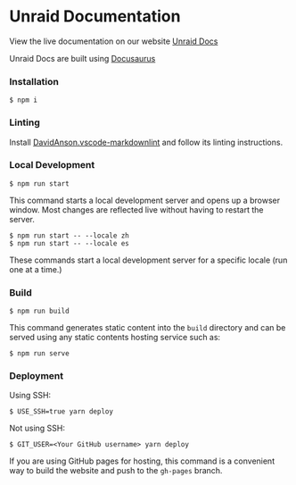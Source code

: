 # Unraid Documentation

View the live documentation on our website [Unraid Docs](https://docs.unraid.net)

Unraid Docs are built using [Docusaurus](https://docusaurus.io/)

### Installation

```
$ npm i
```

### Linting

Install [DavidAnson.vscode-markdownlint](https://marketplace.visualstudio.com/items?itemName=DavidAnson.vscode-markdownlint) and follow its linting instructions.

### Local Development

```
$ npm run start
```

This command starts a local development server and opens up a browser window. Most changes are reflected live without having to restart the server.

```
$ npm run start -- --locale zh
$ npm run start -- --locale es
```

These commands start a local development server for a specific locale (run one at a time.)

### Build

```
$ npm run build
```

This command generates static content into the `build` directory and can be served using any static contents hosting service such as:

```
$ npm run serve
```

### Deployment

Using SSH:

```
$ USE_SSH=true yarn deploy
```

Not using SSH:

```
$ GIT_USER=<Your GitHub username> yarn deploy
```

If you are using GitHub pages for hosting, this command is a convenient way to build the website and push to the `gh-pages` branch.
